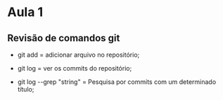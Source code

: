 # Aula 1

## Revisão de comandos git

* git add = adicionar arquivo no repositório;

* git log = ver os commits do repositório;

* git log --grep "string" = Pesquisa por commits com um determinado título;
